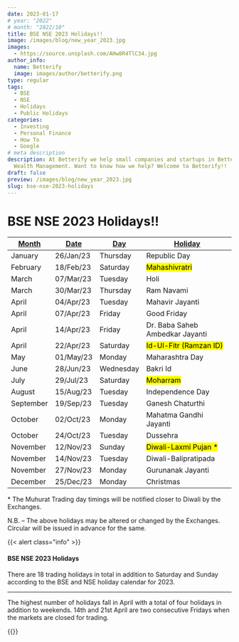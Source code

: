 ```yaml
---
date: 2023-01-17
# year: "2022"
# month: "2022/10"
title: BSE NSE 2023 Holidays!!
image: /images/blog/new_year_2023.jpg
images:
  - https://source.unsplash.com/AHw8R4TlC34.jpg
author_info:
  name: Betterify
  image: images/author/betterify.png
type: regular
tags:
  - BSE
  - NSE
  - Holidays
  - Public Holidays
categories:
  - Investing
  - Personal Finance
  - How To
  - Google
# meta description
description: At Betterify we help small companies and startups in Better Financial and
  Wealth Management. Want to know how we help? Welcome to Betterify!!
draft: false
preview: /images/blog/new_year_2023.jpg
slug: bse-nse-2023-holidays
---
```


# <marker>BSE NSE 2023 Holidays!!</marker>

<u>**Month**</u> | <u>**Date**</u> |  <u>**Day**</u> |  <u>**Holiday**</u>
--- | --- | --- | ---
January | 26/Jan/23 | Thursday | Republic Day
February | 18/Feb/23 | Saturday | <mark>Mahashivratri</mark>
March | 07/Mar/23 | Tuesday | Holi
March | 30/Mar/23 | Thursday | Ram Navami
April | 04/Apr/23 | Tuesday | Mahavir Jayanti
April | 07/Apr/23 | Friday | Good Friday
April | 14/Apr/23 | Friday | Dr. Baba Saheb Ambedkar Jayanti
April | 22/Apr/23 | Saturday | <mark>Id-Ul-Fitr (Ramzan ID)</mark>
May | 01/May/23 | Monday | Maharashtra Day
June | 28/Jun/23 | Wednesday | Bakri Id
July | 29/Jul/23 | Saturday | <mark>Moharram</mark>
August | 15/Aug/23 | Tuesday | Independence Day
September | 19/Sep/23 | Tuesday | Ganesh Chaturthi
October | 02/Oct/23 | Monday | Mahatma Gandhi Jayanti
October | 24/Oct/23 | Tuesday | Dussehra
November | 12/Nov/23 | Sunday | <mark>Diwali-Laxmi Pujan *</mark>
November | 14/Nov/23 | Tuesday | Diwali-Balipratipada
November | 27/Nov/23 | Monday | Gurunanak Jayanti
December | 25/Dec/23 | Monday | Christmas

<p class="yellow">* The Muhurat Trading day timings will be notified closer to Diwali by the Exchanges.</p>

<p class="blue">N.B. – The above holidays may be altered or changed by the Exchanges. Circular will be issued in advance for the same.</p>


{{< alert class="info" >}}
<h4 class="alert-heading"><marker>BSE NSE 2023 Holidays</marker></h4>
  <p>There are 18 trading holidays in total in addition to Saturday and Sunday according to the BSE and NSE holiday calendar for 2023.</p>
  <hr>
  <p class="mb-0">The highest number of holidays fall in April with a total of four holidays in addition to weekends. 14th and 21st April are two consecutive Fridays when the markets are closed for trading.</p>
{{</ alert >}}
